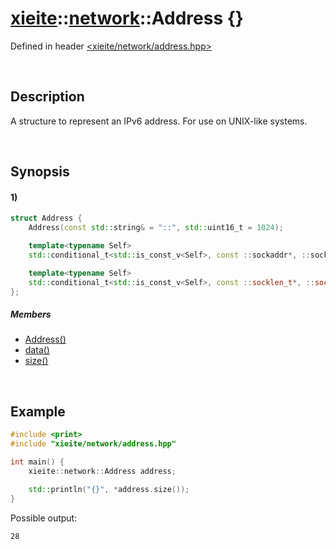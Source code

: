 # [xieite](../../xieite.md)\:\:[network](../../network.md)\:\:Address \{\}
Defined in header [<xieite/network/address.hpp>](../../../include/xieite/network/address.hpp)

&nbsp;

## Description
A structure to represent an IPv6 address. For use on UNIX-like systems.

&nbsp;

## Synopsis
#### 1)
```cpp
struct Address {
    Address(const std::string& = "::", std::uint16_t = 1024);

    template<typename Self>
    std::conditional_t<std::is_const_v<Self>, const ::sockaddr*, ::sockaddr*> data(this Self&) noexcept;

    template<typename Self>
    std::conditional_t<std::is_const_v<Self>, const ::socklen_t*, ::socklen_t*> size(this Self&) noexcept;
};
```
##### Members
- [Address\(\)](./structures/address/1/operators/constructor.md)
- [data\(\)](./structures/address/1/data.md)
- [size\(\)](./structures/address/1/size.md)

&nbsp;

## Example
```cpp
#include <print>
#include "xieite/network/address.hpp"

int main() {
    xieite::network::Address address;

    std::println("{}", *address.size());
}
```
Possible output:
```
28
```
